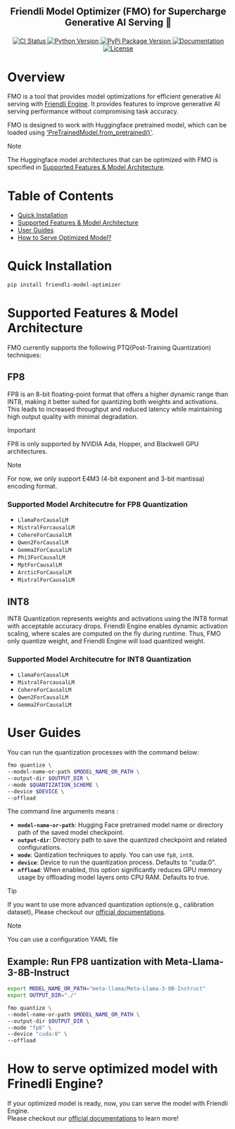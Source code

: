 <!---
Copyright (c) 2024-present, FriendliAI Inc. All rights reserved.
-->

<h2><p align="center">Friendli Model Optimizer (FMO) for Supercharge Generative AI Serving 🚀</p></h2>

<p align="center">
  <a href="https://github.com/friendliai/friendli-model-optimizer/actions/workflows/ci.yaml">
    <img alt="CI Status" src="https://github.com/friendliai/friendli-model-optimizer/actions/workflows/ci.yaml/badge.svg">
  </a>
  <a href="https://pypi.org/project/fmo">
    <img alt="Python Version" src="https://img.shields.io/pypi/pyversions/friendli-model-optimizer?logo=Python&logoColor=white">
  </a>
  <a href="https://pypi.org/project/fmo/">
      <img alt="PyPi Package Version" src="https://img.shields.io/pypi/v/friendli-model-optimizer?logo=PyPI&logoColor=white">
  </a>
  <a href="https://docs.friendli.ai/">
    <img alt="Documentation" src="https://img.shields.io/badge/read-doc-blue?logo=ReadMe&logoColor=white">
  </a>
  <a href="https://github.com/friendliai/friendli-model-optimizer/blob/main/LICENSE">
      <img alt="License" src="https://img.shields.io/badge/License-Apache%202.0-green.svg?logo=Apache">
  </a>
</p>


# Overview
FMO is a tool that provides model optimizations for efficient generative AI serving with [Friendli Engine](https://friendli.ai/solutions/engine/).
It provides features to improve generative AI serving performance without compromising task accuracy.

FMO is designed to work with Huggingface pretrained model, which can be loaded using ['PreTrainedModel.from_pretrained()'](https://huggingface.co/docs/transformers/en/main_classes/model#transformers.PreTrainedModel.from_pretrained).

> [!NOTE]
> The Huggingface model architectures that can be optimized with FMO is specified in [Supported Features & Model Architecture](#supported-features--model-architecture).


# Table of Contents
- [Quick Installation](#quick-installation)
- [Supported Features & Model Architecture](#supported-features--model-architecture)
- [User Guides](#user-guides)
- [How to Serve Optimized Model?](#how-to-serve-optimized-model-with-frinedli-engine)


# Quick Installation
```bash
pip install friendli-model-optimizer
```


# Supported Features & Model Architecture
FMO currently supports the following PTQ(Post-Training Quantization) techniques:

## FP8

FP8 is an 8-bit floating-point format that offers a higher dynamic range than INT8,
making it better suited for quantizing both weights and activations.
This leads to increased throughput and reduced latency while maintaining high output quality with minimal degradation.

> [!IMPORTANT]
> FP8 is only supported by NVIDIA Ada, Hopper, and Blackwell GPU architectures.

> [!NOTE]
> For now, we only support E4M3 (4-bit exponent and 3-bit mantissa) encoding format.

### Supported Model Architecutre for FP8 Quantization
- `LlamaForCausalLM`
- `MistralForcausalLM`
- `CohereForCausalLM`
- `Qwen2ForCausalLM`
- `Gemma2ForCausalLM`
- `Phi3ForCausalLM`
- `MptForCausalLM`
- `ArcticForCausalLM`
- `MixtralForCausalLM`


## INT8

INT8 Quantization represents weights and activations using the INT8 format with acceptable accuracy drops.
Friendli Engine enables dynamic activation scaling, where scales are computed on the fly during runtime.
Thus, FMO only quantize weight, and Friendli Engine will load quantized weight.

### Supported Model Architecutre for INT8 Quantization
- `LlamaForCausalLM`
- `MistralForcausalLM`
- `CohereForCausalLM`
- `Qwen2ForCausalLM`
- `Gemma2ForCausalLM`


# User Guides
You can run the quantization processes with the command below:
```bash
fmo quantize \
--model-name-or-path $MODEL_NAME_OR_PATH \
--output-dir $OUTPUT_DIR \
--mode $QUANTIZATION_SCHEME \
--device $DEVICE \
--offload
```
The command line arguments means :
- **`model-name-or-path`**: Hugging Face pretrained model name or directory path of the saved model checkpoint.
- **`output-dir`**: Directory path to save the quantized checkpoint and related configurations.
- **`mode`**: Qantization techniques to apply. You can use `fp8`, `int8`.
- **`device`**: Device to run the quantization process. Defaults to "cuda:0".
- **`offload`**: When enabled, this option significantly reduces GPU memory usage by offloading model layers onto CPU RAM. Defaults to true.

> [!TIP]
> If you want to use more advanced quantization options(e.g., calibration dataset), Please checkout our [official documentations](https://docs.friendli.ai/guides/container/running_friendli_container/quantization).

> [!NOTE]
> You can use a configuration YAML file

## Example: Run FP8 uantization with Meta-Llama-3-8B-Instruct
```bash
export MODEL_NAME_OR_PATH="meta-llama/Meta-Llama-3-8B-Instruct"
export OUTPUT_DIR="./"

fmo quantize \
--model-name-or-path $MODEL_NAME_OR_PATH \
--output-dir $OUTPUT_DIR \
--mode "fp8" \
--device "cuda:0" \
--offload
```

# How to serve optimized model with Frinedli Engine?
If your optimized model is ready, now, you can serve the model with Friendli Engine.\
Please checkout our [official documentations](https://docs.friendli.ai/guides/container/running_friendli_container/quantization) to learn more!
